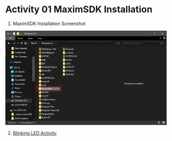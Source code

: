 # Activity 01 MaximSDK Installation

1. MaximSDK Installation Screenshot

![MaximSDK-Screenshot](MaximSDK-Screenshot.png)
  
2. [Blinking LED Activity](LED/main.c)

